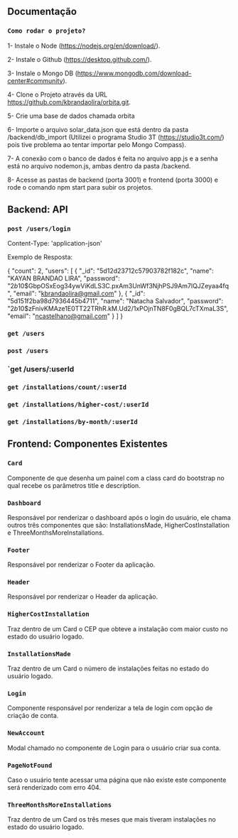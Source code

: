 ## Documentação

### `Como rodar o projeto?`

1- Instale o Node (https://nodejs.org/en/download/).

2- Instale o Github (https://desktop.github.com/).

3- Instale o Mongo DB (https://www.mongodb.com/download-center#community).

4- Clone o Projeto através da URL https://github.com/kbrandaolira/orbita.git.

5- Crie uma base de dados chamada orbita

6- Importe o arquivo solar_data.json que está dentro da pasta /backend/db_import (Utilizei o programa Studio 3T (https://studio3t.com/) pois tive problema ao tentar importar pelo Mongo Compass).

7- A conexão com o banco de dados é feita no arquivo app.js e a senha está no arquivo nodemon.js, ambas dentro da pasta /backend.

8- Acesse as pastas de backend (porta 3001) e frontend (porta 3000) e rode o comando npm start para subir os projetos.

## Backend: API

### `post /users/login`

Content-Type: 'application-json'

Exemplo de Resposta:

{
    "count": 2,
    "users": [
        {
            "_id": "5d12d23712c57903782f182c",
            "name": "KAYAN BRANDAO LIRA",
            "password": "$2b$10$GbpOSxEog34ywViKdLS3C.pxAm3UnWf3NjhPSJ9Am7lQJZeyaa4fq",
            "email": "kbrandaolira@gmail.com"
        },
        {
            "_id": "5d151f2ba98d7936445b4711",
            "name": "Natacha Salvador",
            "password": "$2b$10$zFnivKMAze1E0TT22TRhR.kM.Ud2/1xPOjnTN8F0gBQL7cTXmaL3S",
            "email": "ncastelhano@gmail.com"
        }
    ]
}

### `get /users`

### `post /users`

### `get /users/:userId

### `get /installations/count/:userId`

### `get /installations/higher-cost/:userId`

### `get /installations/by-month/:userId`

## Frontend: Componentes Existentes

### `Card`

Componente de que desenha um painel com a class card do bootstrap no qual recebe os parâmetros title e description.

### `Dashboard`

Responsável por renderizar o dashboard após o login do usuário, ele chama outros três componentes que são: InstallationsMade, HigherCostInstallation e ThreeMonthsMoreInstallations.

### `Footer`

Responsável por renderizar o Footer da aplicação.

### `Header`

Responsável por renderizar o Header da aplicação.

### `HigherCostInstallation`

Traz dentro de um Card o CEP que obteve a instalação com maior custo no estado do usuário logado.

### `InstallationsMade`

Traz dentro de um Card o número de instalações feitas no estado do usuário logado.

### `Login`

Componente responsável por renderizar a tela de login com opção de criação de conta.

### `NewAccount`

Modal chamado no componente de Login para o usuário criar sua conta.

### `PageNotFound`

Caso o usuário tente acessar uma página que não existe este componente será renderizado com erro 404.

### `ThreeMonthsMoreInstallations`

Traz dentro de um Card os três meses que mais tiveram instalações no estado do usuário logado.
